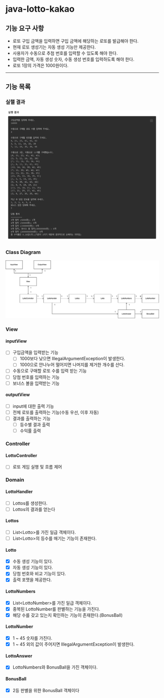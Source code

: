 # java-lotto-kakao

## 기능 요구 사항
- 로또 구입 금액을 입력하면 구입 금액에 해당하는 로또를 발급해야 한다.
- 현재 로또 생성기는 자동 생성 기능만 제공한다. 
- 사용자가 수동으로 추첨 번호를 입력할 수 있도록 해야 한다.
- 입력한 금액, 자동 생성 숫자, 수동 생성 번호를 입력하도록 해야 한다.
- 로또 1장의 가격은 1000원이다.


---

## 기능 목록

### 실핼 결과
![Screen Shot 2023-01-04 at 4.07.10 PM.png](docs%2FScreen%20Shot%202023-01-04%20at%204.07.10%20PM.png)

### Class Diagram
![class_diagram.png](docs%2Fclass_diagram.png)

### View

#### inputView

- [ ] 구입금액을 입력받는 기능
  - [ ] 1000보다 낮으면 IllegalArgumentException이 발생한다.
  - [ ] 1000으로 안나누어 떨어지면 나머지를 제거한 개수를 산다.
- [ ] 수동으로 구매할 로또 수를 입력 받는 기능
- [ ] 당첨 번호를 입력하는 기능
- [ ] 보너스 볼을 입력받는 기능

#### outputView

- [ ] input에 대한 출력 기능
- [ ] 전체 로또를 출력하는 기능(수동 우선, 이후 자동)
- [ ] 결과를 출력하는 기능
  - [ ] 등수별 결과 출력
  - [ ] 수익률 출력

### Controller

#### LottoController
- [ ] 로또 게임 실행 및 흐름 제어


### Domain

#### LottoHandler
- [ ] Lottos를 생성한다.
- [ ] Lottos의 결과를 얻는다

#### Lottos
- [ ] List\<Lotto\>를 가진 일급 객체이다.
- [ ] List\<Lotto\>의 등수를 매기는 기능이 존재한다.

#### Lotto
- [x] 수동 생성 기능이 있다.
- [x] 자동 생성 기능이 있다.
- [x] 당첨 번호와 비교 기능이 있다.
- [x] 출력 포맷을 제공한다.

#### LottoNumbers
- [x] List\<LottoNumber\>를 가진 일급 객체이다.
- [x] 중복된 LottoNumber를 판별하는 기능을 가진다.
- [x] 해당 수를 갖고 있는지 확인하는 기능이 존재한다.(BonusBall)

#### LottoNumber
- [x] 1 ~ 45 숫자를 가진다.
- [x] 1 ~ 45 외의 값이 주어지면 IllegalArgumentException이 발생한다.

#### LottoAnswer
- [x] LottoNumbers와 BonusBall을 가진 객체이다.

#### BonusBall
- [x] 2등 판별을 위한 BonusBall 객체이다




